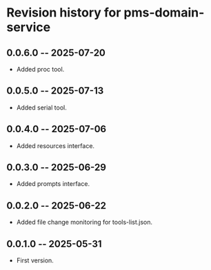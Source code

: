 # Revision history for pms-domain-service

## 0.0.6.0 -- 2025-07-20

* Added proc tool.

## 0.0.5.0 -- 2025-07-13

* Added serial tool.

## 0.0.4.0 -- 2025-07-06

* Added resources interface.

## 0.0.3.0 -- 2025-06-29

* Added prompts interface.

## 0.0.2.0 -- 2025-06-22

* Added file change monitoring for tools-list.json.

## 0.0.1.0 -- 2025-05-31

* First version.


